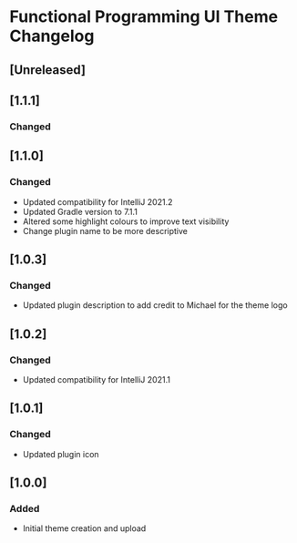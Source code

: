 <!-- Keep a Changelog guide -> https://keepachangelog.com -->

# Functional Programming UI Theme Changelog

## [Unreleased]

## [1.1.1]
### Changed

## [1.1.0]
### Changed
- Updated compatibility for IntelliJ 2021.2
- Updated Gradle version to 7.1.1
- Altered some highlight colours to improve text visibility
- Change plugin name to be more descriptive

## [1.0.3]
### Changed
- Updated plugin description to add credit to Michael for the theme logo

## [1.0.2]
### Changed
- Updated compatibility for IntelliJ 2021.1

## [1.0.1]
### Changed
- Updated plugin icon

## [1.0.0]
### Added
- Initial theme creation and upload